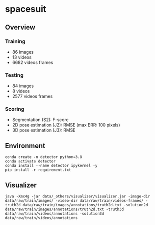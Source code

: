 # spacesuit

## Overview

### Training

* 86 images
* 13 videos
* 6682 videos frames

### Testing

* 84 images
* 8 videos
* 2577 videos frames

### Scoring

* Segmentation (S2): F-score
* 2D pose estimation (J2): RMSE (max ERR: 100 pixels)
* 3D pose estimation (J3): RMSE 

## Environment

```
conda create -n detector python=3.8
conda activate detector
conda install --name detector ipykernel -y
pip install -r requirement.txt
```

## Visualizer

```
java -Xmx4g -jar data/_others/visualizer/visualizer.jar -image-dir data/raw/train/images/ -video-dir data/raw/train/videos-frames/ -truth2d data/raw/train/images/annotations/truth2d.txt -solution2d data/raw/train/images/annotations/truth2d.txt -truth3d data/raw/train/videos/annotations -solution3d data/raw/train/videos/annotations
```

